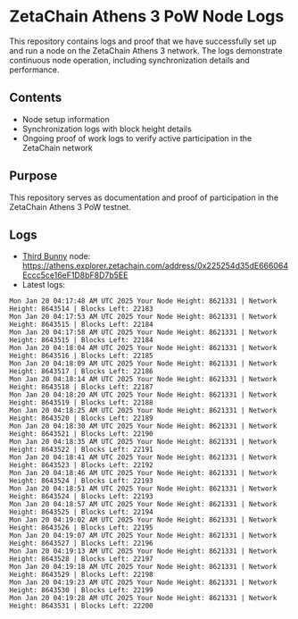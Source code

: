 # ZetaChain Athens 3 PoW Node Logs
This repository contains logs and proof that we have successfully set up and run a node on the ZetaChain Athens 3 network. The logs demonstrate continuous node operation, including synchronization details and performance.

## Contents
- Node setup information
- Synchronization logs with block height details
- Ongoing proof of work logs to verify active participation in the ZetaChain network

## Purpose
This repository serves as documentation and proof of participation in the ZetaChain Athens 3 PoW testnet.

## Logs

- [Third Bunny](https://thirdbunny.xyz/) node: https://athens.explorer.zetachain.com/address/0x225254d35dE666064Eccc5ce16eF1D8bF8D7b5EE
- Latest logs:
```
Mon Jan 20 04:17:48 AM UTC 2025 Your Node Height: 8621331 | Network Height: 8643514 | Blocks Left: 22183
Mon Jan 20 04:17:53 AM UTC 2025 Your Node Height: 8621331 | Network Height: 8643515 | Blocks Left: 22184
Mon Jan 20 04:17:58 AM UTC 2025 Your Node Height: 8621331 | Network Height: 8643515 | Blocks Left: 22184
Mon Jan 20 04:18:04 AM UTC 2025 Your Node Height: 8621331 | Network Height: 8643516 | Blocks Left: 22185
Mon Jan 20 04:18:09 AM UTC 2025 Your Node Height: 8621331 | Network Height: 8643517 | Blocks Left: 22186
Mon Jan 20 04:18:14 AM UTC 2025 Your Node Height: 8621331 | Network Height: 8643518 | Blocks Left: 22187
Mon Jan 20 04:18:20 AM UTC 2025 Your Node Height: 8621331 | Network Height: 8643519 | Blocks Left: 22188
Mon Jan 20 04:18:25 AM UTC 2025 Your Node Height: 8621331 | Network Height: 8643520 | Blocks Left: 22189
Mon Jan 20 04:18:30 AM UTC 2025 Your Node Height: 8621331 | Network Height: 8643521 | Blocks Left: 22190
Mon Jan 20 04:18:35 AM UTC 2025 Your Node Height: 8621331 | Network Height: 8643522 | Blocks Left: 22191
Mon Jan 20 04:18:41 AM UTC 2025 Your Node Height: 8621331 | Network Height: 8643523 | Blocks Left: 22192
Mon Jan 20 04:18:46 AM UTC 2025 Your Node Height: 8621331 | Network Height: 8643524 | Blocks Left: 22193
Mon Jan 20 04:18:51 AM UTC 2025 Your Node Height: 8621331 | Network Height: 8643524 | Blocks Left: 22193
Mon Jan 20 04:18:57 AM UTC 2025 Your Node Height: 8621331 | Network Height: 8643525 | Blocks Left: 22194
Mon Jan 20 04:19:02 AM UTC 2025 Your Node Height: 8621331 | Network Height: 8643526 | Blocks Left: 22195
Mon Jan 20 04:19:07 AM UTC 2025 Your Node Height: 8621331 | Network Height: 8643527 | Blocks Left: 22196
Mon Jan 20 04:19:13 AM UTC 2025 Your Node Height: 8621331 | Network Height: 8643528 | Blocks Left: 22197
Mon Jan 20 04:19:18 AM UTC 2025 Your Node Height: 8621331 | Network Height: 8643529 | Blocks Left: 22198
Mon Jan 20 04:19:23 AM UTC 2025 Your Node Height: 8621331 | Network Height: 8643530 | Blocks Left: 22199
Mon Jan 20 04:19:28 AM UTC 2025 Your Node Height: 8621331 | Network Height: 8643531 | Blocks Left: 22200
```
